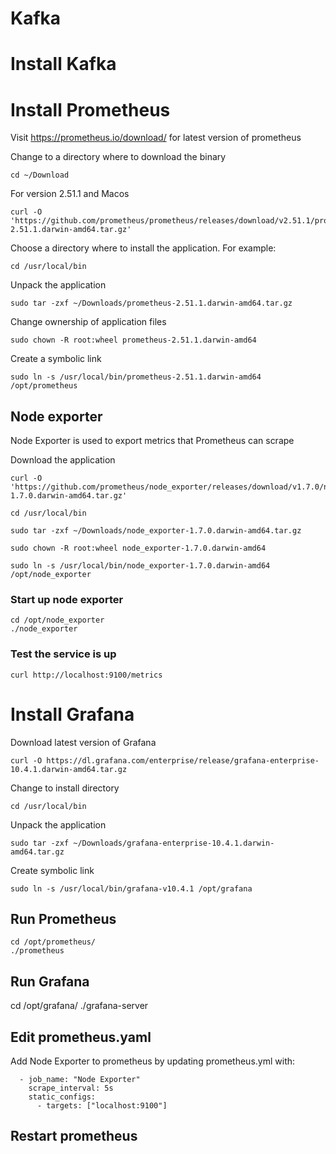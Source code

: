 # Kafka

# Install Kafka

# Install Prometheus

Visit https://prometheus.io/download/ for latest version of prometheus

Change to a directory where to download the binary
```
cd ~/Download
```

For version 2.51.1 and Macos
```
curl -O 'https://github.com/prometheus/prometheus/releases/download/v2.51.1/prometheus-2.51.1.darwin-amd64.tar.gz'
```

Choose a directory where to install the application. For example:
```
cd /usr/local/bin
```

Unpack the application
```
sudo tar -zxf ~/Downloads/prometheus-2.51.1.darwin-amd64.tar.gz
```

Change ownership of application files
```
sudo chown -R root:wheel prometheus-2.51.1.darwin-amd64
```

Create a symbolic link 
```
sudo ln -s /usr/local/bin/prometheus-2.51.1.darwin-amd64 /opt/prometheus
```

## Node exporter
Node Exporter is used to export metrics that Prometheus can scrape

Download the application
```
curl -O 'https://github.com/prometheus/node_exporter/releases/download/v1.7.0/node_exporter-1.7.0.darwin-amd64.tar.gz'
```

```
cd /usr/local/bin
```

```
sudo tar -zxf ~/Downloads/node_exporter-1.7.0.darwin-amd64.tar.gz
```


```
sudo chown -R root:wheel node_exporter-1.7.0.darwin-amd64
```

```
sudo ln -s /usr/local/bin/node_exporter-1.7.0.darwin-amd64 /opt/node_exporter
```

### Start up node exporter 
```
cd /opt/node_exporter
./node_exporter
```

### Test the service is up
```
curl http://localhost:9100/metrics
```

# Install Grafana

Download latest version of Grafana
```
curl -O https://dl.grafana.com/enterprise/release/grafana-enterprise-10.4.1.darwin-amd64.tar.gz
```

Change to install directory
```
cd /usr/local/bin
```

Unpack the application
```
sudo tar -zxf ~/Downloads/grafana-enterprise-10.4.1.darwin-amd64.tar.gz
```

Create symbolic link
```
sudo ln -s /usr/local/bin/grafana-v10.4.1 /opt/grafana
```
## Run Prometheus
```
cd /opt/prometheus/
./prometheus
```
## Run Grafana

cd /opt/grafana/
./grafana-server

## Edit prometheus.yaml

Add Node Exporter to prometheus by updating prometheus.yml with:
```
  - job_name: "Node Exporter"
    scrape_interval: 5s
    static_configs:
      - targets: ["localhost:9100"]
```

## Restart prometheus
